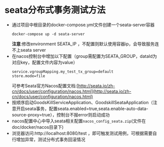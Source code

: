 # seata分布式事务测试方法
- 通过项目中根目录的docker-compose.yml文件创建一个seata-server容器
  ```
  docker-compose up -d seata-server
  ```
  **注意**:修改environment SEATA_IP ，不配置则默认使用容器ip，会导致服务连不上seata server
- 在nacos控制台中增加以下配置（group需配置为SEATA_GROUP，dataId为对应key，配置文件内容为value）
  ```
  service.vgroupMapping.my_test_tx_group=default
  store.mode=file
  ```
  可参考Seata官方Nacos配置文档:[http://seata.io/zh-cn/docs/user/configuration/nacos.html](http://seata.io/zh-cn/docs/user/configuration/nacos.html)
- 按顺序启动GoodsKillServiceApplication、GoodskillSeataApplication（注意开启seata事务，配置seata.enabled=true,seata.enable-auto-data-source-proxy=true），控制台不报error则启动成功
- nacos配置中心中导入seata相关配置``nacos_config_seata.zip``(文件在doc/docker/nacos目录下)
- 浏览器访问:http://localhost:8080/test ，即可触发测试用例，可根据需要自行增加异常，测试分布式事务回滚情况
